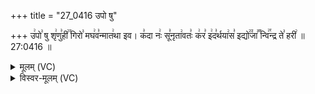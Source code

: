 +++
title = "27_0416 उपो षु"

+++
उ꣢पो꣣ षु शृ꣢णु꣣ही꣢꣫ गिरो꣣ मघ꣢व꣣न्मात꣢था इव। क꣣दा नः꣢ सू꣣नृता꣢वतः꣣ क꣢र꣣ इ꣢द꣣र्थया꣢स꣣ इद्यो꣢꣫जा꣣꣬ न्वि꣢꣯न्द्र ते꣣ हरी꣢ ॥ 27:0416 ॥

<details><summary>मूलम् (VC)</summary>

उ꣢पो꣣ षु꣡ शृ꣢णु꣣ही꣢꣫ गिरो꣣ म꣡घ꣢व꣣न्मा꣡त꣢था इव । क꣣दा꣡ नः꣢ सू꣣नृ꣡ता꣢वतः꣣ क꣢र꣣ इ꣢द꣣र्थ꣡या꣢स꣣ इद्यो꣢꣫जा꣣꣬ न्वि꣢꣯न्द्र ते꣣ ह꣡री꣢ ॥४१६॥
</details>

<details><summary>विस्वर-मूलम् (VC)</summary>

उपो षु शृणुही गिरो मघवन्मातथा इव । कदा नः सूनृतावतः कर इदर्थयास इद्योजा न्विन्द्र ते हरी ॥४१६॥
</details>